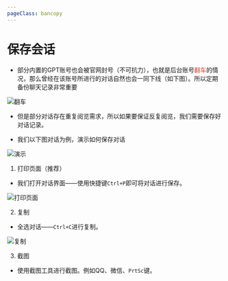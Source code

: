 ```yaml
---
pageClass: bancopy
---
```

# 保存会话

- 部分内置的GPT账号也会被官网封号（不可抗力），也就是后台账号<span style="color: #d63f34;">翻车</span>的情况，那么曾经在该账号所进行的对话自然也会一同下线（如下图）。所以定期备份聊天记录非常重要

![翻车](https://cdn.jerryz.com.cn/gh/YangguangZhou/CNChat-Docs@main/docs/public/18.png)

- 但是部分对话存在重复阅览需求，所以如果要保证反复阅览，我们需要保存好对话记录。

- 我们以下图对话为例，演示如何保存对话

![演示](https://cdn.jerryz.com.cn/gh/YangguangZhou/CNChat-Docs@main/docs/public/19.png)

1. 打印页面（推荐）
- 我们打开对话界面——使用快捷键`Ctrl+P`即可将对话进行保存。

![打印页面](https://cdn.jerryz.com.cn/gh/YangguangZhou/CNChat-Docs@main/docs/public/20.png)

2. 复制
- 全选对话——`Ctrl+C`进行复制。

![复制](https://cdn.jerryz.com.cn/gh/YangguangZhou/CNChat-Docs@main/docs/public/21.png)

3. 截图
- 使用截图工具进行截图。例如QQ、微信、`PrtSc`键。